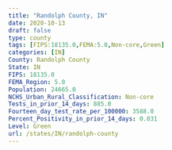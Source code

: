 ```yaml
---
title: "Randolph County, IN"
date: 2020-10-13
draft: false
type: county
tags: [FIPS:18135.0,FEMA:5.0,Non-core,Green]
categories: [IN]
County: Randolph County
State: IN
FIPS: 18135.0
FEMA_Region: 5.0
Population: 24665.0
NCHS_Urban_Rural_Classification: Non-core
Tests_in_prior_14_days: 885.0
Fourteen_day_test_rate_per_100000: 3588.0
Percent_Positivity_in_prior_14_days: 0.031
Level: Green
url: /states/IN/randolph-county
---
```



